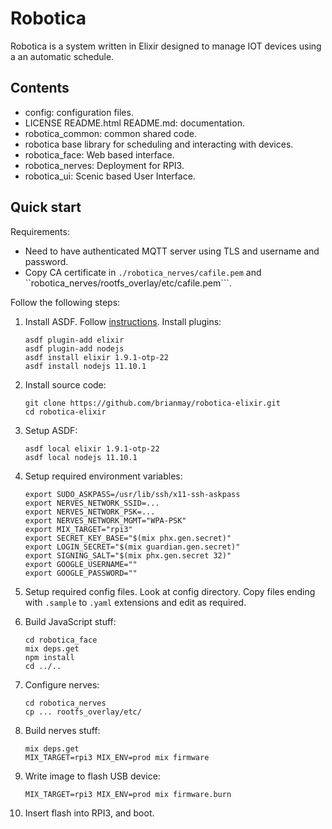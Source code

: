 # Robotica

Robotica is a system written in Elixir designed to manage IOT devices using a an
automatic schedule.

## Contents

* config: configuration files.
* LICENSE README.html README.md: documentation.
* robotica_common: common shared code.
* robotica base library for scheduling and interacting with devices.
* robotica_face: Web based interface.
* robotica_nerves: Deployment for RPI3.
* robotica_ui: Scenic based User Interface.

## Quick start

Requirements:

* Need to have authenticated MQTT server using TLS and username and password.
* Copy CA certificate in ``./robotica_nerves/cafile.pem`` and ``robotica_nerves/rootfs_overlay/etc/cafile.pem```.

Follow the following steps:

1. Install ASDF. Follow [instructions](https://asdf-vm.com/#/core-manage-asdf-vm). Install plugins:

    ```
    asdf plugin-add elixir
    asdf plugin-add nodejs
    asdf install elixir 1.9.1-otp-22
    asdf install nodejs 11.10.1
    ```

2. Install source code:

    ```
    git clone https://github.com/brianmay/robotica-elixir.git
    cd robotica-elixir
    ```

3. Setup ASDF:

    ```
    asdf local elixir 1.9.1-otp-22
    asdf local nodejs 11.10.1
    ```

4. Setup required environment variables:

    ```
    export SUDO_ASKPASS=/usr/lib/ssh/x11-ssh-askpass
    export NERVES_NETWORK_SSID=...
    export NERVES_NETWORK_PSK=...
    export NERVES_NETWORK_MGMT="WPA-PSK"
    export MIX_TARGET="rpi3"
    export SECRET_KEY_BASE="$(mix phx.gen.secret)"
    export LOGIN_SECRET="$(mix guardian.gen.secret)"
    export SIGNING_SALT="$(mix phx.gen.secret 32)"
    export GOOGLE_USERNAME=""
    export GOOGLE_PASSWORD=""
    ```

5. Setup required config files. Look at config directory. Copy files ending with
   `.sample` to `.yaml` extensions and edit as required.

6. Build JavaScript stuff:

    ```
    cd robotica_face
    mix deps.get
    npm install
    cd ../..
    ```

7. Configure nerves:

    ```
    cd robotica_nerves
    cp ... rootfs_overlay/etc/
    ```

8. Build nerves stuff:

    ```
    mix deps.get
    MIX_TARGET=rpi3 MIX_ENV=prod mix firmware
    ```

9. Write image to flash USB device:

    ```
    MIX_TARGET=rpi3 MIX_ENV=prod mix firmware.burn
    ```

10. Insert flash into RPI3, and boot.
